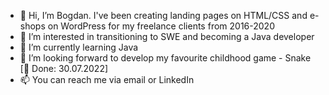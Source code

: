 - 👋 Hi, I’m Bogdan. I've been creating landing pages on HTML/CSS and e-shops on WordPress for my freelance clients from 2016-2020
- 👀 I’m interested in transitioning to SWE and becoming a Java developer
- 🌱 I’m currently learning Java
- 💞️ I’m looking forward to develop my favourite childhood game - Snake [🥳 Done: 30.07.2022]
- 📫 You can reach me via email or LinkedIn

<!---
bohdan1504/bohdan1504 is a ✨ special ✨ repository because its `README.md` (this file) appears on your GitHub profile.
You can click the Preview link to take a look at your changes.
--->

